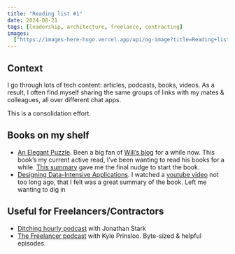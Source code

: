 ```yaml
---
title: "Reading list #1"
date: 2024-08-21
tags: [leadership, architecture, freelance, contracting]
images:
  ["https://images-here-hugo.vercel.app/api/og-image?title=Reading+list+%231"]
---
```


## Context

I go through lots of tech content: articles, podcasts, books, videos. As a result, I often find myself sharing the same groups of links with my mates & colleagues, all over different chat apps.

This is a consolidation effort.

## Books on my shelf

- [An Elegant Puzzle](https://lethain.com/elegant-puzzle/). Been a big fan of [Will’s blog](https://lethain.com/) for a while now. This book’s my current active read, I’ve been wanting to read his books for a while. [This summary](https://refactoring.fm/p/an-elegant-puzzle?r=n4azl&utm_campaign=post&utm_medium=web) gave me the final nudge to start the book.
- [Designing Data-Intensive Applications](https://www.oreilly.com/library/view/designing-data-intensive-applications/9781491903063/). I watched a [youtube video](https://www.youtube.com/watch?v=ZaLSwhciSfs) not too long ago, that I felt was a great summary of the book. Left me wanting to dig in

## Useful for Freelancers/Contractors

- [Ditching hourly podcast](https://podcast.ditchinghourly.com/) with Jonathan Stark
- [The Freelancer podcast](https://www.thefreelancerpodcast.com/) with Kyle Prinsloo. Byte-sized & helpful episodes.
